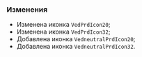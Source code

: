 ### Изменения

- Изменена иконка `VedPrdIcon20`;
- Изменена иконка `VedPrdIcon32`;
- Добавлена иконка `VedneutralPrdIcon20`;
- Добавлена иконка `VedneutralPrdIcon32`.
